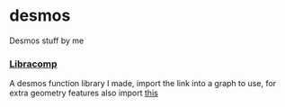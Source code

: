 # desmos
Desmos stuff by me

### [Libracomp](https://www.desmos.com/calculator/j0mbrc4fe4)
A desmos function library I made, import the link into a graph to use, for extra geometry features also import [this](https://www.desmos.com/geometry/bidcnznibm)
